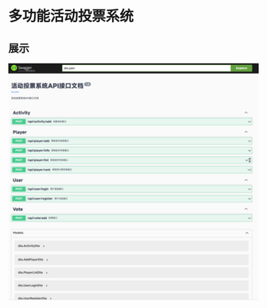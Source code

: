 <!--
 * @Author: awsl1414 3030994569@qq.com
 * @Date: 2024-08-11 18:01:40
 * @LastEditors: awsl1414 3030994569@qq.com
 * @LastEditTime: 2024-09-10 17:10:55
 * @FilePath: /voting-ranking/README.md
 * @Description: 
 * 
-->

# 多功能活动投票系统

## 展示

![swagger](./assets/images/image1.png)
